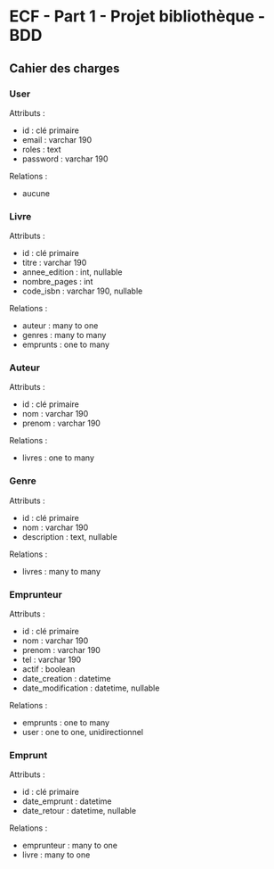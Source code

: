 
# ECF - Part 1 - Projet bibliothèque - BDD

## Cahier des charges

### User

Attributs :

- id : clé primaire
- email : varchar 190
- roles : text
- password : varchar 190

Relations :

- aucune



### Livre

Attributs :

- id : clé primaire
- titre : varchar 190
- annee_edition : int, nullable
- nombre_pages : int
- code_isbn : varchar 190, nullable

Relations :

- auteur : many to one
- genres : many to many
- emprunts : one to many

### Auteur

Attributs :

- id : clé primaire
- nom : varchar 190
- prenom : varchar 190

Relations :

- livres : one to many

### Genre

Attributs :

- id : clé primaire
- nom : varchar 190
- description : text, nullable

Relations :

- livres : many to many

### Emprunteur

Attributs :

- id : clé primaire
- nom : varchar 190
- prenom : varchar 190
- tel : varchar 190
- actif : boolean
- date_creation : datetime
- date_modification : datetime, nullable

Relations :

- emprunts : one to many
- user : one to one, unidirectionnel

### Emprunt

Attributs :

- id : clé primaire
- date_emprunt : datetime
- date_retour : datetime, nullable

Relations :

- emprunteur : many to one
- livre : many to one